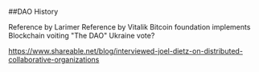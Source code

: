 ##DAO History

Reference by Larimer
Reference by Vitalik
Bitcoin foundation implements Blockchain voiting
"The DAO"
Ukraine vote?

https://www.shareable.net/blog/interviewed-joel-dietz-on-distributed-collaborative-organizations
